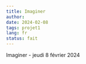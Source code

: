 ```yaml
---
title: Imaginer
author: 
date: 2024-02-08
tags: projet1
lang: fr
status: fait
---
```


Imaginer - jeudi 8 février 2024